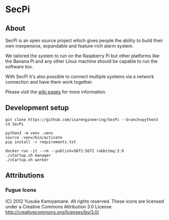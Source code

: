 # SecPi

## About
SecPi is an open source project which gives people the ability to build their
own inexpensive, expandable and feature-rich alarm system.

We tailored the system to run on the Raspberry Pi but other platforms like the
Banana Pi and any other Linux machine should be capable to run the software too.

With SecPi it's also possible to connect multiple systems via a network
connection and have them work together.

Please visit the [wiki pages](https://github.com/SecPi/SecPi/wiki) for more information.


## Development setup
```shell
git clone https://github.com/isarengineering/SecPi --branch=python3
cd SecPi

python3 -m venv .venv
source .venv/bin/activate
pip install -r requirements.txt

docker run -it --rm --publish=5672:5672 rabbitmq:3.9
./startup.sh manager
./startup.sh worker
```


## Attributions

### Fugue Icons
(C) 2012 Yusuke Kamiyamane. All rights reserved.
These icons are licensed under a Creative Commons
Attribution 3.0 License.
<http://creativecommons.org/licenses/by/3.0/>